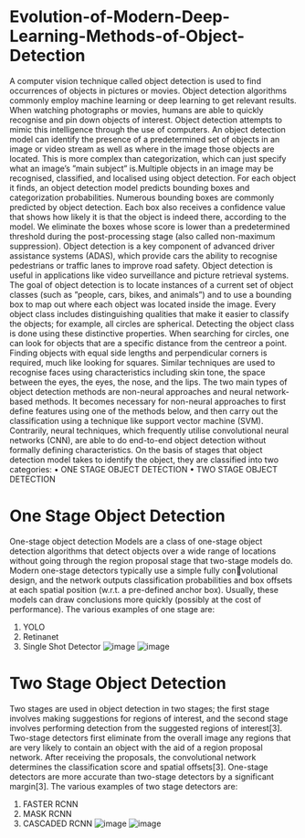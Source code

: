 # Evolution-of-Modern-Deep-Learning-Methods-of-Object-Detection
A computer vision technique called object detection is used to find occurrences of objects in pictures
or movies. Object detection algorithms commonly employ machine learning or deep learning to get
relevant results. When watching photographs or movies, humans are able to quickly recognise
and pin down objects of interest. Object detection attempts to mimic this intelligence through the use
of computers.
An object detection model can identify the presence of a predetermined set of objects in an image or
video stream as well as where in the image those objects are located. This is more complex than categorization,
which can just specify what an image’s ”main subject” is.Multiple objects in an image may be recognised, classified, 
and localised using object detection. For each object it finds, an object detection model predicts bounding boxes and 
categorization probabilities.
Numerous bounding boxes are commonly predicted by object detection. Each box also receives a
confidence value that shows how likely it is that the object is indeed there, according to the model. We
eliminate the boxes whose score is lower than a predetermined threshold during the post-processing
stage (also called non-maximum suppression).
Object detection is a key component of advanced driver assistance systems (ADAS), which provide
cars the ability to recognise pedestrians or traffic lanes to improve road safety. Object detection is
useful in applications like video surveillance and picture retrieval systems. The goal of object
detection is to locate instances of a current set of object classes (such as ”people, cars, bikes, and
animals”) and to use a bounding box to map out where each object was located inside the image.
Every object class includes distinguishing qualities that make it easier to classify the objects; for
example, all circles are spherical. Detecting the object class is done using these distinctive properties. 
When searching for circles, one can look for objects that are a specific distance from the centreor a point. 
Finding objects with equal side lengths and perpendicular corners is required, much like
looking for squares. Similar techniques are used to recognise faces using characteristics including skin tone, 
the space between the eyes, the eyes, the nose, and the lips.
The two main types of object detection methods are non-neural approaches and neural network-based
methods. It becomes necessary for non-neural approaches to first define features using one of the
methods below, and then carry out the classification using a technique like support vector machine
(SVM). Contrarily, neural techniques, which frequently utilise convolutional neural networks (CNN),
are able to do end-to-end object detection without formally defining characteristics.
On the basis of stages that object detection model takes to identify the object, they are classified into
two categories:
• ONE STAGE OBJECT DETECTION
• TWO STAGE OBJECT DETECTION

# One Stage Object Detection
One-stage object detection Models are a class of one-stage object detection algorithms that
detect objects over a wide range of locations without going through the region proposal stage
that two-stage models do. Modern one-stage detectors typically use a simple fully convolutional design,
and the network outputs classification probabilities and box offsets at each
spatial position (w.r.t. a pre-defined anchor box). Usually, these models can draw conclusions
more quickly (possibly at the cost of performance).
The various examples of one stage are:
1. YOLO
2. Retinanet
3. Single Shot Detector
   ![image](https://github.com/arshadanam07/Evolution-of-Modern-Deep-Learning-Methods-of-Object-Detection/assets/92083279/128d3710-99b7-46b6-af1d-e548252eca0d)
   ![image](https://github.com/arshadanam07/Evolution-of-Modern-Deep-Learning-Methods-of-Object-Detection/assets/92083279/6a1bf9e2-5def-4dcd-9790-f11594e04fb0)

# Two Stage Object Detection
Two stages are used in object detection in two stages; the first stage involves making
suggestions for regions of interest, and the second stage involves performing detection
from the suggested regions of interest[3]. Two-stage detectors first eliminate from the
overall image any regions that are very likely to contain an object with the aid of a region
proposal network. After receiving the proposals, the convolutional network determines
the classification score and spatial offsets[3].
One-stage detectors are more accurate than two-stage detectors by a significant margin[3].
The various examples of two stage detectors are:
1. FASTER RCNN
2. MASK RCNN
3. CASCADED RCNN
   ![image](https://github.com/arshadanam07/Evolution-of-Modern-Deep-Learning-Methods-of-Object-Detection/assets/92083279/2a40ed38-f4d7-41e4-9055-e1c6c4138539)
   ![image](https://github.com/arshadanam07/Evolution-of-Modern-Deep-Learning-Methods-of-Object-Detection/assets/92083279/0ac1d26d-d1c1-4999-a463-c9974a1de697)




